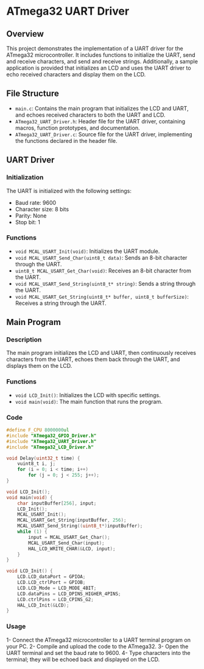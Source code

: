 # ATmega32 UART Driver

## Overview

This project demonstrates the implementation of a UART driver for the ATmega32 microcontroller. It includes functions to initialize the UART, send and receive characters, and send and receive strings. Additionally, a sample application is provided that initializes an LCD and uses the UART driver to echo received characters and display them on the LCD.

## File Structure

- `main.c`: Contains the main program that initializes the LCD and UART, and echoes received characters to both the UART and LCD.
- `ATmega32_UART_Driver.h`: Header file for the UART driver, containing macros, function prototypes, and documentation.
- `ATmega32_UART_Driver.c`: Source file for the UART driver, implementing the functions declared in the header file.

## UART Driver

### Initialization

The UART is initialized with the following settings:
- Baud rate: 9600
- Character size: 8 bits
- Parity: None
- Stop bit: 1

### Functions

- `void MCAL_USART_Init(void)`: Initializes the UART module.
- `void MCAL_USART_Send_Char(uint8_t data)`: Sends an 8-bit character through the UART.
- `uint8_t MCAL_USART_Get_Char(void)`: Receives an 8-bit character from the UART.
- `void MCAL_USART_Send_String(uint8_t* string)`: Sends a string through the UART.
- `void MCAL_USART_Get_String(uint8_t* buffer, uint8_t bufferSize)`: Receives a string through the UART.

## Main Program

### Description

The main program initializes the LCD and UART, then continuously receives characters from the UART, echoes them back through the UART, and displays them on the LCD.

### Functions

- `void LCD_Init()`: Initializes the LCD with specific settings.
- `void main(void)`: The main function that runs the program.

### Code

```c
#define F_CPU 8000000ul
#include "ATmega32_GPIO_Driver.h"
#include "ATmega32_UART_Driver.h"
#include "ATmega32_LCD_Driver.h"

void Delay(uint32_t time) {
    vuint8_t i, j;
    for (i = 0; i < time; i++)
        for (j = 0; j < 255; j++);
}

void LCD_Init();
void main(void) {
    char inputBuffer[256], input;
    LCD_Init();
    MCAL_USART_Init();
    MCAL_USART_Get_String(inputBuffer, 256);
    MCAL_USART_Send_String((uint8_t*)inputBuffer);
    while (1) {
        input = MCAL_USART_Get_Char();
        MCAL_USART_Send_Char(input);
        HAL_LCD_WRITE_CHAR(&LCD, input);
    }
}

void LCD_Init() {
    LCD.LCD_dataPort = GPIOA;
    LCD.LCD_ctrlPort = GPIOB;
    LCD.LCD_Mode = LCD_MODE_4BIT;
    LCD.dataPins = LCD_DPINS_HIGHER_4PINS;
    LCD.ctrlPins = LCD_CPINS_G2;
    HAL_LCD_Init(&LCD);
}
```
### Usage
1- Connect the ATmega32 microcontroller to a UART terminal program on your PC.
2- Compile and upload the code to the ATmega32.
3- Open the UART terminal and set the baud rate to 9600.
4- Type characters into the terminal; they will be echoed back and displayed on the LCD.